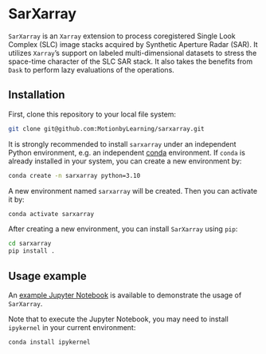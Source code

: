 # SarXarray

`SarXarray` is an `Xarray` extension to process coregistered Single Look Complex (SLC) image stacks acquired by Synthetic Aperture Radar (SAR). It utilizes `Xarray`’s support on labeled multi-dimensional datasets to stress the space-time character of the SLC SAR stack. It also takes the benefits from `Dask` to perform lazy evaluations of the operations.

## Installation

First, clone this repository to your local file system:

```bash
git clone git@github.com:MotionbyLearning/sarxarray.git
```

It is strongly recommended to install `sarxarray` under an independent Python environment, e.g. an independent [conda](https://docs.conda.io/en/latest/miniconda.html) environment. If `conda` is already installed in your system, you can create a new environment by:

```bash
conda create -n sarxarray python=3.10
```

A new environment named `sarxarray` will be created. Then you can activate it by:

```bash
conda activate sarxarray
```

After creating a new environment, you can install `SarXarray` using `pip`:

```bash
cd sarxarray
pip install .
```

## Usage example

An [example Jupyter Notebook](examples/demo_sarxarray.ipynb) is available to demonstrate the usage of `SarXarray`.

Note that to execute the Jupyter Notebook, you may need to install `ipykernel` in your current environment:

```bash
conda install ipykernel
```
